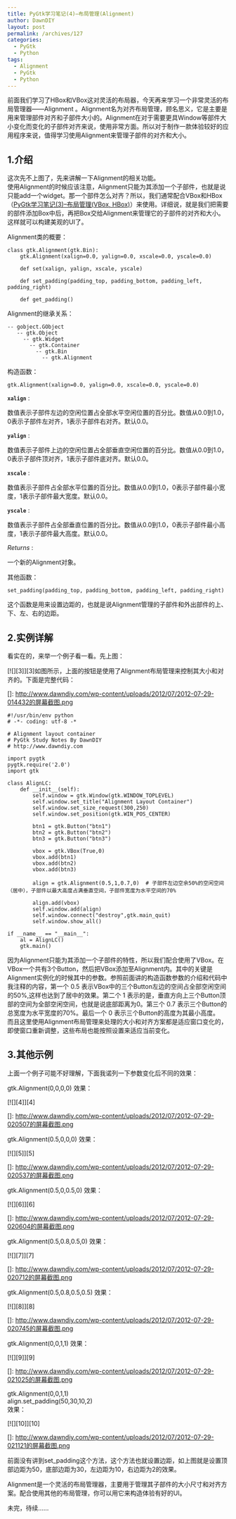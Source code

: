 ```yaml
---
title: PyGtk学习笔记(4)–布局管理(Alignment)
author: DawnDIY
layout: post
permalink: /archives/127
categories:
  - PyGtk
  - Python
tags:
  - Alignment
  - PyGtk
  - Python
---
```


前面我们学习了HBox和VBox这对灵活的布局器，今天再来学习一个非常灵活的布局管理器——Alignment 。Alignment名为对齐布局管理，顾名思义，它是主要是用来管理部件对齐和子部件大小的。Alignment在对于需要更具Window等部件大小变化而变化的子部件对齐来说，使用非常方面。所以对于制作一款体验较好的应用程序来说，值得学习使用Alignment来管理子部件的对齐和大小。

## 1.介绍

这次先不上图了，先来讲解一下Alignment的相关功能。  
使用Alignment的时候应该注意，Alignment只能为其添加一个子部件，也就是说只能add一个widget。那一个部件怎么对齐？所以，我们通常配合VBox和HBox（[PyGtk学习笔记(3)–布局管理(VBox, HBox)][1]）来使用。详细说，就是我们把需要的部件添加Box中后，再把Box交给Alignment来管理它的子部件的对齐和大小。这样就可以构建美观的UI了。

 [1]: http://www.dawndiy.com/archives/107 "PyGtk学习笔记(3)–布局管理(VBox, HBox)"

Alignment类的概要：

    class gtk.Alignment(gtk.Bin):
        gtk.Alignment(xalign=0.0, yalign=0.0, xscale=0.0, yscale=0.0)
    
        def set(xalign, yalign, xscale, yscale)
    
        def set_padding(padding_top, padding_bottom, padding_left, padding_right)
    
        def get_padding()

 Alignment的继承关系：

    -- gobject.GObject
       -- gtk.Object
         -- gtk.Widget
           -- gtk.Container
             -- gtk.Bin
               -- gtk.Alignment

构造函数：

    gtk.Alignment(xalign=0.0, yalign=0.0, xscale=0.0, yscale=0.0)

**`xalign`** :

数值表示子部件左边的空闲位置占全部水平空闲位置的百分比。数值从0.0到1.0，0表示子部件左对齐，1表示子部件右对齐。默认0.0。

**`yalign`** :

数值表示子部件上边的空闲位置占全部垂直空闲位置的百分比。数值从0.0到1.0，0表示子部件顶对齐，1表示子部件底对齐。默认0.0。

**`xscale`** :

数值表示子部件占全部水平位置的百分比。数值从0.0到1.0，0表示子部件最小宽度，1表示子部件最大宽度。默认0.0。

**`yscale`** :

数值表示子部件占全部垂直位置的百分比。数值从0.0到1.0，0表示子部件最小高度，1表示子部件最大高度。默认0.0。

*Returns* :

一个新的Alignment对象。

其他函数：

    set_padding(padding_top, padding_bottom, padding_left, padding_right)

这个函数是用来设置边距的，也就是说Alignment管理的子部件和外出部件的上、下、左、右的边距。

## 2.实例详解

看实在的，来举一个例子看一看。先上图：

[![][3]][3]如图所示，上面的按钮是使用了Alignment布局管理来控制其大小和对齐的。下面是完整代码：

 []: http://www.dawndiy.com/wp-content/uploads/2012/07/2012-07-29-014432的屏幕截图.png

    #!/usr/bin/env python
    # -*- coding: utf-8 -*
    
    # Alignment layout container
    # PyGtk Study Notes By DawnDIY
    # http://www.dawndiy.com
    
    import pygtk
    pygtk.require('2.0')
    import gtk
    
    class AlignLC:
    	def __init__(self):
    		self.window = gtk.Window(gtk.WINDOW_TOPLEVEL)
    		self.window.set_title("Alignment Layout Container")
    		self.window.set_size_request(300,250)
    		self.window.set_position(gtk.WIN_POS_CENTER)
    
    		btn1 = gtk.Button("btn1")
    		btn2 = gtk.Button("btn2")
    		btn3 = gtk.Button("btn3")
    
    		vbox = gtk.VBox(True,0)
    		vbox.add(btn1)
    		vbox.add(btn2)
    		vbox.add(btn3)
    
    		align = gtk.Alignment(0.5,1,0.7,0)	# 子部件左边空余50%的空闲空间（居中），子部件以最大高度占满垂直空间，子部件宽度为水平空间的70%
    
    		align.add(vbox)
    		self.window.add(align)
    		self.window.connect("destroy",gtk.main_quit)
    		self.window.show_all()
    
    if __name__ == "__main__":
    	al = AlignLC()
    	gtk.main()

因为Alignment只能为其添加一个子部件的特性，所以我们配合使用了VBox。在VBox一个共有3个Button，然后把VBox添加至Alignment内。其中的关键是Alignment实例化的时候其中的参数。参照前面讲的构造函数参数的介绍和代码中我注释的内容，第一个 0.5 表示VBox中的三个Button左边的空间占全部空闲空间的50%,这样也达到了居中的效果。第二个 1 表示的是，垂直方向上三个Button顶部的空间为全部空闲空间，也就是说底部距离为0。第三个 0.7 表示三个Button的总宽度为水平宽度的70%。最后一个 0 表示三个Button的高度为其最小高度。  
而且这里使用Alignment布局管理来处理的大小和对齐方案都是适应窗口变化的，即使窗口重新调整，这些布局也能按照设置来适应当前变化。

## 3.其他示例

上面一个例子可能不好理解，下面我诺列一下参数变化后不同的效果：

gtk.Alignment(0,0,0,0) 效果：

[![][4]][4]

 []: http://www.dawndiy.com/wp-content/uploads/2012/07/2012-07-29-020507的屏幕截图.png

gtk.Alignment(0.5,0,0,0) 效果：

[![][5]][5]

 []: http://www.dawndiy.com/wp-content/uploads/2012/07/2012-07-29-020537的屏幕截图.png

gtk.Alignment(0.5,0,0.5,0) 效果：

[![][6]][6]

 []: http://www.dawndiy.com/wp-content/uploads/2012/07/2012-07-29-020604的屏幕截图.png

gtk.Alignment(0.5,0.8,0.5,0) 效果：

[![][7]][7]

 []: http://www.dawndiy.com/wp-content/uploads/2012/07/2012-07-29-020712的屏幕截图.png

gtk.Alignment(0.5,0.8,0.5,0.5) 效果：

[![][8]][8]

 []: http://www.dawndiy.com/wp-content/uploads/2012/07/2012-07-29-020745的屏幕截图.png

gtk.Alignment(0,0,1,1) 效果：

[![][9]][9]

 []: http://www.dawndiy.com/wp-content/uploads/2012/07/2012-07-29-021025的屏幕截图.png

gtk.Alignment(0,0,1,1)  
align.set_padding(50,30,10,2)  
效果：

[![][10]][10]

 []: http://www.dawndiy.com/wp-content/uploads/2012/07/2012-07-29-021121的屏幕截图.png

前面没有讲到set_padding这个方法，这个方法也就设置边距，如上图就是设置顶部边距为50，底部边距为30，左边距为10，右边距为2的效果。

Alignment是一个灵活的布局管理器，主要用于管理其子部件的大小尺寸和对齐方案。配合使用其他的布局管理，你可以用它来构造体验有好的UI。

未完，待续……

 

 

 
